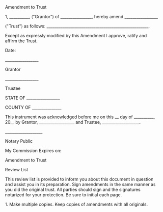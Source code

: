Amendment to Trust

1, \_\_\_\_\_\_\_\_\_\_, ("Grantor") of
\_\_\_\_\_\_\_\_\_\_\_\_\_\_\_\_, hereby amend
\_\_\_\_\_\_\_\_\_\_\_\_\_\_\_\_\_

(\"Trust\") as follows:
\_\_\_\_\_\_\_\_\_\_\_\_\_\_\_\_\_\_\_\_\_\_\_\_\_\_\_\_\_\_\_\_\_\_\_\_\_\_\_\_\_\_\_\_\_\_\_\_\_\_\_\_.

Except as expressly modified by this Amendment I approve, ratify and
affirm the Trust.

Date:

\_\_\_\_\_\_\_\_\_\_\_\_\_\_\_\_\_

Grantor

\_\_\_\_\_\_\_\_\_\_\_\_\_\_\_\_\_

Trustee

STATE OF \_\_\_\_\_\_\_\_\_\_\_\_\_\_\_\_\_

COUNTY OF \_\_\_\_\_\_\_\_\_\_\_\_\_\_\_

This instrument was acknowledged before me on this \_\_ day of
\_\_\_\_\_\_\_\_\_\_, 20\_\_ by Grantor,
\_\_\_\_\_\_\_\_\_\_\_\_\_\_\_\_\_\_ and Trustee,
\_\_\_\_\_\_\_\_\_\_\_\_\_\_\_\_\_\_\_.

\_\_\_\_\_\_\_\_\_\_\_\_\_\_\_\_\_\_\_

Notary Public

My Commission Expires on:

Amendment to Trust

Review List

This review list is provided to inform you about this document in
question and assist you in its preparation. Sign amendments in the same
manner as you did the original trust. All parties should sign and the
signatures notarized for your protection. Be sure to initial each page.

1\. Make multiple copies. Keep copies of amendments with all originals.
